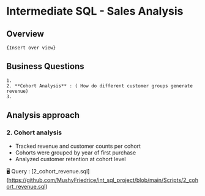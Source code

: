 # Intermediate SQL - Sales Analysis

## Overview
    {Insert over view}

## Business Questions
    1.
    2. **Cohort Analysis** : ( How do different customer groups generate revenue)
    3.

 ## Analysis approach
    
### 2. Cohort analysis
 - Tracked revenue and customer counts per cohort
 - Cohorts were grouped by year of first purchase
 - Analyzed customer retention at cohort level

🖥️ Query : [2_cohort_revenue.sql] (https://github.com/MushyFriedrice/int_sql_project/blob/main/Scripts/2_cohort_revenue.sql)
